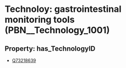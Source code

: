 # Technoloy: __gastrointestinal monitoring tools__ (PBN__Technology_1001)

## Property: has_TechnologyID

* [Q73218639](Q73218639)

